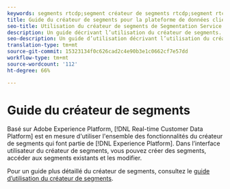 ```yaml
---
keywords: segments rtcdp;segment créateur de segments rtcdp;segment rtcdp
title: Guide du créateur de segments pour la plateforme de données clientes en temps réel
seo-title: Utilisation du créateur de segments de Segmentation Service sur la plateforme de données clients en temps réel
description: Un guide décrivant l’utilisation du créateur de segments.
seo-description: Un guide d’utilisation décrivant l’utilisation du créateur de segments de Segmentation Service sur la plateforme de données clients en temps réel.
translation-type: tm+mt
source-git-commit: 15323134f0c626cad2c4e90b3e1c0662cf7e57dd
workflow-type: tm+mt
source-wordcount: '112'
ht-degree: 66%

---
```



# Guide du créateur de segments

Basé sur Adobe Experience Platform, [!DNL Real-time Customer Data Platform] est en mesure d&#39;utiliser l&#39;ensemble des fonctionnalités du créateur de segments qui font partie de [!DNL Experience Platform]. Dans l’interface utilisateur du créateur de segments, vous pouvez créer des segments, accéder aux segments existants et les modifier.

Pour un guide plus détaillé du créateur de segments, consultez le [guide d’utilisation du créateur de segments](../../segmentation/ui/segment-builder.md).
